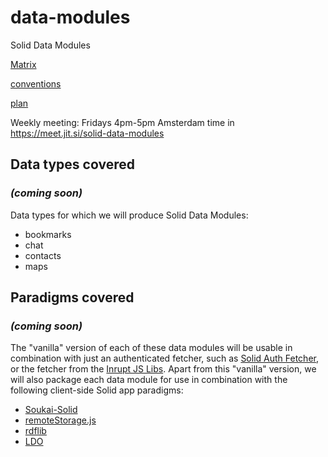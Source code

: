 # data-modules
Solid Data Modules

[Matrix](https://app.gitter.im/index.html#/room/#solid-data-modules:gitter.im)

[conventions](https://pdsinterop.org/conventions/overview/)

[plan](https://hackmd.io/@michielbdejong/HyIMjmoxn)

Weekly meeting: Fridays 4pm-5pm Amsterdam time in https://meet.jit.si/solid-data-modules

## Data types covered
### _(coming soon)_
Data types for which we will produce Solid Data Modules:
* bookmarks
* chat
* contacts
* maps

## Paradigms covered
### _(coming soon)_
The "vanilla" version of each of these data modules will be usable in combination with just an
authenticated fetcher, such as [Solid Auth Fetcher](https://github.com/solid-contrib/solid-auth-fetcher),
or the fetcher from the [Inrupt JS Libs](https://docs.inrupt.com/developer-tools/javascript/client-libraries/authentication/).
Apart from this "vanilla" version, we will also package each data module for use in combination with the following client-side Solid app paradigms:
* [Soukai-Solid](https://github.com/NoelDeMartin/soukai-solid)
* [remoteStorage.js](https://github.com/remotestorage/remotestorage.js)
* [rdflib](https://github.com/linkeddata/rdflib.js)
* [LDO](https://github.com/o-development/ldo)
